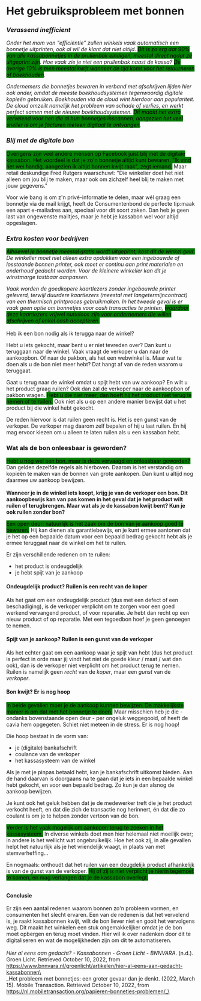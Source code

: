 # Het gebruiksprobleem met bonnen

### _Verassend inefficient_

_Onder het mom van “efficiëntie” zullen winkels vaak automatisch een bonnetje uitprinten, ook al wil de klant dat niet altijd. <mark style="background-color:green;">Dit is zo erg dat 90% van alle kassabonnetjes in de prullenbak eindigen, meestal direct nadat ze uitgeprint zijn</mark>. Hoe vaak zie je niet een prullenbak naast de kassa? <mark style="background-color:green;">De overige 10% is men meestal kwijt wanneer de tijd komt voor het retourneren of boekhouden</mark>._

_Ondernemers die bonnetjes bewaren in verband met afschrijven lijden hier ook onder, omdat de meeste boekhoudsystemen tegenwoordig digitale kopieën gebruiken. Boekhouden via de cloud wint hierdoor aan populariteit. De cloud omzeilt namelijk het probleem van schade of verlies, en werkt perfect samen met de nieuwe boekhoudsystemen. <mark style="background-color:green;">Dit maakt het extra vervelend voor hen die al hun bonnetjes inscannen, aangezien het veel sneller is om je facturen meteen digitaal te ontvangen</mark>._

### _Blij met de digitale bon_

<mark style="background-color:green;">Overigens zijn veel andere mensen op Facebook juist blij met de digitale kassabon. Het voordeel is dat je zo'n bonnetje altijd kunt bewaren. "Ik vind het wel handig, aangezien ik altijd bonnen kwijt raak", zegt iemand.</mark> Maar retail deskundige Fred Rutgers waarschuwt: "Die winkelier doet het niet alleen om jou blij te maken, maar ook om zichzelf heel blij te maken met jouw gegevens."

Voor wie bang is om z'n privé-informatie te delen, maar wél graag een bonnetje via de mail krijgt, heeft de Consumentenbond de perfecte tip: ​maak een apart e-mailadres aan, speciaal voor dit soort zaken. Dan heb je geen last van ongewenste mailtjes, maar je hebt je kassabon wel voor altijd opgeslagen.

### _Extra kosten voor bedrijven_

_<mark style="background-color:green;">Alhoewel je bonnetje meestal gratis wordt uitgeprint, kost dit de winkel geld.</mark> De winkelier moet niet alleen extra opdokken voor een ingebouwde of losstaande bonnen printer, ook moet er continu aan print materialen en onderhoud gedacht worden. Voor de kleinere winkelier kan dit je winstmarge tastbaar aanpassen._

_Vaak worden de goedkopere kaartlezers zonder ingebouwde printer geleverd, terwijl duurdere kaartlezers (meestal met langetermijncontract) van een thermisch printproces gebruikmaken. In het tweede geval is er vaak geen optie om bonnetjes voor cash transacties te printen, <mark style="background-color:green;">waardoor deze kaartlezers vrijwel nutteloos zijn voor ondernemers die willen afschrijven of enkel cash accepteren.</mark>_\
\
Heb ik een bon nodig als ik terugga naar de winkel?

Hebt u iets gekocht, maar bent u er niet tevreden over? Dan kunt u teruggaan naar de winkel. Vaak vraagt de verkoper u dan naar de aankoopbon. Of naar de pakbon, als het een webwinkel is. Maar wat te doen als u de bon niet meer hebt? Dat hangt af van de reden waarom u teruggaat.

Gaat u terug naar de winkel omdat u spijt hebt van uw aankoop? En wilt u het product graag ruilen? Ook dan zal de verkoper naar de aankoopbon of pakbon vragen. <mark style="background-color:green;">Hebt u die niet meer, dan hoeft hij het product niet terug te nemen of te ruilen.</mark> Ook niet als u op een andere manier bewijst dat u het product bij die winkel hebt gekocht.

De reden hiervoor is dat ruilen geen recht is. Het is een gunst van de verkoper. De verkoper mag daarom zelf bepalen of hij u laat ruilen. En hij mag ervoor kiezen om u alleen te laten ruilen als u een kassabon hebt.

### Wat als de bon onleesbaar is geworden?

<mark style="background-color:green;">Hebt u nog wel een bon, maar is deze vervaagd en onleesbaar geworden?</mark> Dan gelden dezelfde regels als hierboven. Daarom is het verstandig om kopieën te maken van de bonnen van grote aankopen. Dan kunt u altijd nog daarmee uw aankoop bewijzen.\
\
**Wanneer je in de winkel iets koopt, krijg je van de verkoper een bon. Dit aankoopbewijs kan van pas komen in het geval dat je het product wilt ruilen of terugbrengen. Maar wat als je de kassabon kwijt bent? Kun je ook ruilen zonder bon?**

<mark style="background-color:green;">Een open deur: natuurlijk is het zaak om de bon van je aankoop goed te bewaren.</mark> Hij kan dienen als garantiebewijs, en je kunt ermee aantonen dat je het op een bepaalde datum voor een bepaald bedrag gekocht hebt als je ermee teruggaat naar de winkel om het te ruilen.

Er zijn verschillende redenen om te ruilen:

* het product is ondeugdelijk
* je hebt spijt van je aankoop

#### Ondeugdelijk product? Ruilen is een recht van de koper

Als het gaat om een ondeugdelijk product (dus met een defect of een beschadiging), is de verkoper verplicht om te zorgen voor een goed werkend vervangend product, of voor reparatie. Je hebt dan recht op een nieuw product of op reparatie. Met een tegoedbon hoef je geen genoegen te nemen.

#### Spijt van je aankoop? Ruilen is een gunst van de verkoper

Als het echter gaat om een aankoop waar je spijt van hebt (dus het product is perfect in orde maar jij vindt het niet de goede kleur / maat / wat dan ook), dan is de verkoper niet verplicht om het product terug te nemen. Ruilen is namelijk geen _recht_ van de _koper_, maar een _gunst_ van de _verkoper_.

#### Bon kwijt? Er is nog hoop

<mark style="background-color:green;">In beide gevallen moet je de aankoop kunnen bewijzen. De makkelijkste manier is om dat met het bonnetje te doen.</mark> Maar misschien heb je die - ondanks bovenstaande open deur - per ongeluk weggegooid, of heeft de cavia hem opgegeten. Schiet niet meteen in de stress. Er is nog hoop!

Die hoop bestaat in de vorm van:

* je (digitale) bankafschrift
* coulance van de verkoper
* het kassasysteem van de winkel

Als je met je pinpas betaald hebt, kan je bankafschrift uitkomst bieden. Aan de hand daarvan is doorgaans na te gaan dat je iets in een bepaalde winkel hebt gekocht, en voor een bepaald bedrag. Zo kun je dan alsnog de aankoop bewijzen.

Je kunt ook het geluk hebben dat je de medewerker treft die je het product verkocht heeft, en dat die zich de transactie nog herinnert, én dat die zo coulant is om je te helpen zonder vertoon van de bon.

<mark style="background-color:green;">Verder is het vaak mogelijk om aankopen terug te zoeken in het kassasysteem.</mark> In diverse winkels doet men hier helemaal niet moeilijk over; in andere is het wellicht wat ongebruikelijk. Hoe het ook zij, in alle gevallen helpt het natuurlijk als je het vriendelijk vraagt, in plaats van met stemverheffing...

En nogmaals: onthoudt dat het ruilen van een deugdelijk product afhankelijk is van de gunst van de verkoper. <mark style="background-color:green;">Hij of zij is niet verplicht je hierin tegemoet te komen, en mag verlangen dat je de kassabon overlegt.</mark>

\
**Conclusie**\
\
Er zijn een aantal redenen waarom bonnen zo'n probleem vormen, en consumenten het slecht ervaren. Een van de redenen is dat het vervelend is, je raakt kassabonnen kwijt, wilt de bon liever niet en gooit het vervolgens weg. Dit maakt het winkelen een stuk ongemakkelijker omdat je de bon moet opbergen en terug moet vinden. Hier wil ik over nadenken door dit te digitaliseren en wat de mogelijkheden zijn om dit te automatiseren. \
\
_Hier al eens aan gedacht? - Kassabonnen - Groen Licht - BNNVARA_. (n.d.). Groen Licht. Retrieved October 10, 2022, from https://www.bnnvara.nl/groenlicht/artikelen/hier-al-eens-aan-gedacht-kassabonnen\
\
_Het probleem met bonnetjes: een groter gevaar dan je denkt. (2022, March 15). Mobile Transaction. Retrieved October 10, 2022, from https://nl.mobiletransaction.org/papieren-bonnetjes-problemen/_\
